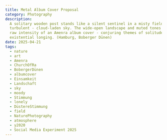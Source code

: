 ```yaml
---
title: Metal Album Cover Proposal
category: Photography
description:
  A solitary wooden post stands like a silent sentinel in a misty field under a
  turbulent - cloud‑laden sky. The wide‑open landscape and muted tones evoke the
  raw intensity of an Amenra album cover - conjuring themes of solitude and
  existential longing. (Hamburg, Boberger Dünen)
date: 2025-04-21
tags:
  - nature
  - art
  - Amenra
  - ChurchOfRa
  - BobergerDünen
  - albumcover
  - Einsamkeit
  - Landschaft
  - sky
  - moody
  - Stimmung
  - lonely
  - DüstereStimmung
  - field
  - NaturePhotography
  - atmosphere
  - y2020
  - Social Media Experiment 2025
---
```

